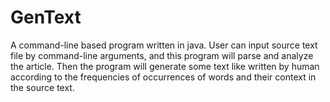 # GenText
A command-line based program written in java. User can input source text file by command-line arguments, and this program will parse and analyze the article. Then the program will generate some text like written by human according to the frequencies of occurrences of words and their context in the source text.
